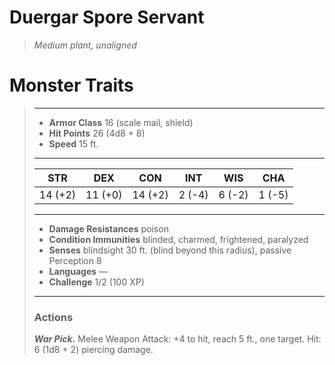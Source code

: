 # Duergar Spore Servant
>*Medium plant, unaligned*
# Monster Traits
>___
>- **Armor Class** 16 (scale mail, shield)
>- **Hit Points** 26 (4d8 + 8)
>- **Speed** 15 ft.
>___
>|STR|DEX|CON|INT|WIS|CHA|
>|:---:|:---:|:---:|:---:|:---:|:---:|
>|14 (+2)|11 (+0)|14 (+2)|2 (-4)|6 (-2)|1 (-5)|
>___
>- **Damage Resistances** poison
>- **Condition Immunities** blinded, charmed, frightened, paralyzed
>- **Senses** blindsight 30 ft. (blind beyond this radius), passive Perception 8
>- **Languages** —
>- **Challenge** 1/2 (100 XP)
>___
>### Actions
>***War Pick.*** Melee Weapon Attack: +4 to hit, reach 5 ft., one target. Hit: 6 (1d8 + 2) piercing damage.